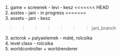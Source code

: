 1. game + screenek - levi - kesz
<<<<<<< HEAD
2. asstes - jani - in progress
=======
2. assets - jani - kesz
>>>>>>> jani_branch
3. actorok + palyaelemek - máté, rolcsika
4. level class - rolcsika
5. worldcontroller + worldrenderer
